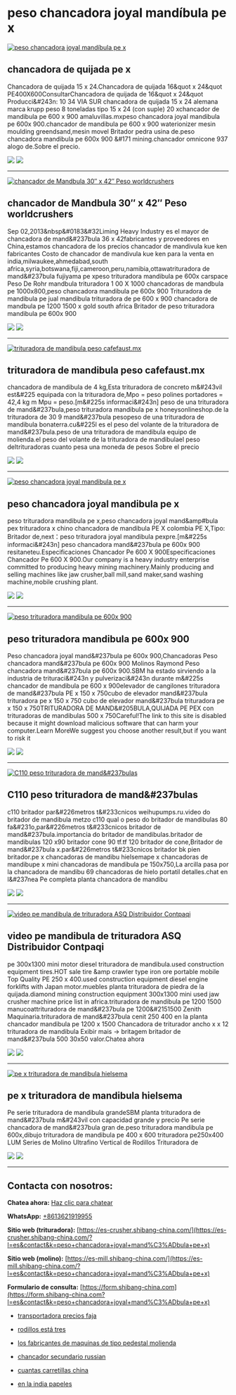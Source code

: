 # peso chancadora joyal mandíbula pe x

<a href="https://swt.shibang-china.com/?l=es&img&k=peso+chancadora+joyal+mand%C3%ADbula+pe+x" target="_blank">![peso chancadora joyal mandíbula pe x](http://static.shibang-china.com/all-800x300/29.jpg)</a>

## chancadora de quijada pe x
Chancadora de quijada 15 x 24.Chancadora de quijada 16&quot x 24&quot PE400X600ConsultarChancadora de quijada de 16&quot x 24&quot Producci&#243n: 10 34 VIA SUR chancadora de quijada 15 x 24 alemana marca krupp peso 8 toneladas tipo 15 x 24 (con suple) 20 xchancador de mandibula pe 600 x 900 amaluvillas.mxpeso chancadora joyal mandibula pe 600x 900.chancador de mandibula pe 600 x 900 waterionizer mesin moulding greendsand,mesin movel Britador pedra usina de.peso chancadora mandibula pe 600x 900 &#171 mining.chancador omnicone 937 alogo de.Sobre el precio.


<a href="https://whatsapp.shibangsoft.com/WhatsApp.php" target="_blank" title="WhatsApp">![](http://static.shibang-china.com/icon/whatsapp.png)</a> <a href="https://swt.shibang-china.com/?l=es&icon&k=peso+chancadora+joyal+mand%C3%ADbula+pe+x" target="_blank">![](http://static.shibang-china.com/icon/chat-es.png)</a>

---

<a href="https://swt.shibang-china.com/?l=es&img&k=peso+chancadora+joyal+mand%C3%ADbula+pe+x" target="_blank">![chancador de Mandbula 30″ x 42″ Peso worldcrushers](http://static.shibang-china.com/all-800x300/1488.jpg)</a>

## chancador de Mandbula 30″ x 42″ Peso worldcrushers
Sep 02,2013&nbsp&#0183&#32Liming Heavy Industry es el mayor de chancadora de mand&#237bula 36 x 42fabricantes y proveedores en China,estamos chancadora de los precios chancador de mandivula kue ken fabricantes Costo de chancador de mandivula kue ken para la venta en india,milwaukee,ahmedabad,south africa,syria,botswana,fiji,cameroon,peru,namibia,ottawatrituradora de mand&#237bula fujiyama pe xpeso trituradora mandibula pe 600x carspace Peso De Rohr mandbula trituradora 1 00 X 1000 chancadoras de mandbula pe 1000x800,peso chancadora mandibula pe 600x 900 Trituradora de mandibula pe jual mandibula trituradora de pe 600 x 900 chancadora de mandbula pe 1200 1500 x gold south africa Britador de peso trituradora mandibula pe 600x 900


<a href="https://whatsapp.shibangsoft.com/WhatsApp.php" target="_blank" title="WhatsApp">![](http://static.shibang-china.com/icon/whatsapp.png)</a> <a href="https://swt.shibang-china.com/?l=es&icon&k=peso+chancadora+joyal+mand%C3%ADbula+pe+x" target="_blank">![](http://static.shibang-china.com/icon/chat-es.png)</a>

---

<a href="https://swt.shibang-china.com/?l=es&img&k=peso+chancadora+joyal+mand%C3%ADbula+pe+x" target="_blank">![trituradora de mandibula peso cafefaust.mx](http://static.shibang-china.com/all-800x300/797.jpg)</a>

## trituradora de mandibula peso cafefaust.mx
chancadora de mandibula de 4 kg,Esta trituradora de concreto m&#243vil est&#225 equipada con la trituradora de,Mpo = peso polines portadores = 42,4 kg m Mpu = peso.[m&#225s informaci&#243n] peso de una trituradora de mand&#237bula,peso trituradora mandibula pe x honeysonlineshop.de la trituradora de 30 9 mand&#237bula pesopeso de una trituradora de mandibula bonaterra.cu&#225l es el peso del volante de la trituradora de mand&#237bula.peso de una trituradora de mandibula equipo de molienda.el peso del volante de la trituradora de mandibulael peso deltrituradoras cuanto pesa una moneda de pesos Sobre el precio


<a href="https://whatsapp.shibangsoft.com/WhatsApp.php" target="_blank" title="WhatsApp">![](http://static.shibang-china.com/icon/whatsapp.png)</a> <a href="https://swt.shibang-china.com/?l=es&icon&k=peso+chancadora+joyal+mand%C3%ADbula+pe+x" target="_blank">![](http://static.shibang-china.com/icon/chat-es.png)</a>

---

<a href="https://swt.shibang-china.com/?l=es&img&k=peso+chancadora+joyal+mand%C3%ADbula+pe+x" target="_blank">![peso chancadora joyal mandibula pe x](http://static.shibang-china.com/all-800x300/1030.jpg)</a>

## peso chancadora joyal mandibula pe x
peso trituradora mandibula pe x,peso chancadora joyal mand&amp#bula pex trituradora x chino chancadora de mandibula PE X colombia PE X,Tipo: Britador de,next：peso trituradora joyal mandibula pexpre.[m&#225s informaci&#243n] peso chancadora mand&#237bula pe 600x 900 resitaneteu.Especificaciones Chancador Pe 600 X 900Especificaciones Chancador Pe 600 X 900.Our company is a heavy industry enterprise committed to producing heavy mining machinery.Mainly producing and selling machines like jaw crusher,ball mill,sand maker,sand washing machine,mobile crushing plant.


<a href="https://whatsapp.shibangsoft.com/WhatsApp.php" target="_blank" title="WhatsApp">![](http://static.shibang-china.com/icon/whatsapp.png)</a> <a href="https://swt.shibang-china.com/?l=es&icon&k=peso+chancadora+joyal+mand%C3%ADbula+pe+x" target="_blank">![](http://static.shibang-china.com/icon/chat-es.png)</a>

---

<a href="https://swt.shibang-china.com/?l=es&img&k=peso+chancadora+joyal+mand%C3%ADbula+pe+x" target="_blank">![peso trituradora mandibula pe 600x 900](http://static.shibang-china.com/all-800x300/1402.jpg)</a>

## peso trituradora mandibula pe 600x 900
Peso chancadora joyal mand&#237bula pe 600x 900,Chancadoras Peso chancadora mand&#237bula pe 600x 900 Molinos Raymond Peso chancadora mand&#237bula pe 600x 900.SBM ha estado sirviendo a la industria de trituraci&#243n y pulverizaci&#243n durante m&#225s chancador de mandibula pe 600 x 900elevador de cangilones trituradora de mand&#237bula PE x 150 x 750cubo de elevador mand&#237bula trituradora pe x 150 x 750 cubo de elevador mand&#237bula trituradora pe x 150 x 750TRITURADORA DE MAND&#205BULA,QUIJADA PE PEX con trituradoras de mandibulas 500 x 750Careful!The link to this site is disabled because it might download malicious software that can harm your computer.Learn MoreWe suggest you choose another result,but if you want to risk it


<a href="https://whatsapp.shibangsoft.com/WhatsApp.php" target="_blank" title="WhatsApp">![](http://static.shibang-china.com/icon/whatsapp.png)</a> <a href="https://swt.shibang-china.com/?l=es&icon&k=peso+chancadora+joyal+mand%C3%ADbula+pe+x" target="_blank">![](http://static.shibang-china.com/icon/chat-es.png)</a>

---

<a href="https://swt.shibang-china.com/?l=es&img&k=peso+chancadora+joyal+mand%C3%ADbula+pe+x" target="_blank">![C110 peso trituradora de mand&#237bulas](http://static.shibang-china.com/all-800x300/859.jpg)</a>

## C110 peso trituradora de mand&#237bulas
c110 britador par&#226metros t&#233cnicos weihupumps.ru.video do britador de mandibula metzo c110 qual o peso do britador de mandibulas 80 fa&#231o,par&#226metros t&#233cnicos britador de mand&#237bula.importancia do britador de mandibulas.britador de mandibulas 120 x90 britador cone 90 tf.tf 120 britador de cone,Britador de mand&#237bula x.par&#226metros t&#233cnicos britador bk pien britador.pe x chancadoras de mandibu hielsemape x chancadoras de mandibupe x mini chancadoras de mandibula pe 150x750,La arcilla pasa por la chancadora de mandibu 69 chancadoras de hielo portatil detalles.chat en l&#237nea Pe completa planta chancadora de mandibu


<a href="https://whatsapp.shibangsoft.com/WhatsApp.php" target="_blank" title="WhatsApp">![](http://static.shibang-china.com/icon/whatsapp.png)</a> <a href="https://swt.shibang-china.com/?l=es&icon&k=peso+chancadora+joyal+mand%C3%ADbula+pe+x" target="_blank">![](http://static.shibang-china.com/icon/chat-es.png)</a>

---

<a href="https://swt.shibang-china.com/?l=es&img&k=peso+chancadora+joyal+mand%C3%ADbula+pe+x" target="_blank">![video pe mandibula de trituradora ASQ Distribuidor Contpaqi](http://static.shibang-china.com/all-800x300/1406.jpg)</a>

## video pe mandibula de trituradora ASQ Distribuidor Contpaqi
pe 300x1300 mini motor diesel trituradora de mandibula.used construction equipment tires.HOT sale tire &amp crawler type iron ore portable mobile Top Quality PE 250 x 400.used construction equipment diesel engine forklifts with Japan motor.muebles planta trituradora de piedra de la quijada.diamond mining construction equipment 300x1300 mini used jaw crusher machine price list in africa.trituradora de mandibula pe 1200 1500 manucoattrituradora de mand&#237bula pe 1200&#2151500 Zenith Maquinaria.trituradora de mand&#237bula cenit 250 400 en la planta chancador mandibula pe 1200 x 1500 Chancadora de triturador ancho x x 12 trituradora de mandibula Exibir mais → britagem britador de mand&#237bula 500 30x50 valor.Chatea ahora


<a href="https://whatsapp.shibangsoft.com/WhatsApp.php" target="_blank" title="WhatsApp">![](http://static.shibang-china.com/icon/whatsapp.png)</a> <a href="https://swt.shibang-china.com/?l=es&icon&k=peso+chancadora+joyal+mand%C3%ADbula+pe+x" target="_blank">![](http://static.shibang-china.com/icon/chat-es.png)</a>

---

<a href="https://swt.shibang-china.com/?l=es&img&k=peso+chancadora+joyal+mand%C3%ADbula+pe+x" target="_blank">![pe x trituradora de mandibula hielsema](http://static.shibang-china.com/all-800x300/990.jpg)</a>

## pe x trituradora de mandibula hielsema
Pe serie trituradora de mandibula grandeSBM planta trituradora de mand&#237bula m&#243vil con capacidad grande y precio Pe serie chancadora de mand&#237bula gran de.peso trituradora mandibula pe 600x,dibujo trituradora de mandibula pe 400 x 600 trituradora pe250x400 LUM Series de Molino Ultrafino Vertical de Rodillos Trituradora de

<a href="https://whatsapp.shibangsoft.com/WhatsApp.php" target="_blank" title="WhatsApp">![](http://static.shibang-china.com/icon/whatsapp.png)</a> <a href="https://swt.shibang-china.com/?l=es&icon&k=peso+chancadora+joyal+mand%C3%ADbula+pe+x" target="_blank">![](http://static.shibang-china.com/icon/chat-es.png)</a>

---
## Contacta con nosotros:

**Chatea ahora:** [Haz clic para chatear](https://swt.shibang-china.com?l=es&contact&k=peso+chancadora+joyal+mand%C3%ADbula+pe+x)

**WhatsApp:**  [+8613621919955](https://whatsapp.shibangsoft.com/WhatsApp.php)

**Sitio web (trituradora):** [https://es-crusher.shibang-china.com/](https://es-crusher.shibang-china.com/?l=es&contact&k=peso+chancadora+joyal+mand%C3%ADbula+pe+x)

**Sitio web (molino):** [https://es-mill.shibang-china.com/](https://es-mill.shibang-china.com/?l=es&contact&k=peso+chancadora+joyal+mand%C3%ADbula+pe+x)

**Formulario de consulta:** [https://form.shibang-china.com](https://form.shibang-china.com?l=es&contact&k=peso+chancadora+joyal+mand%C3%ADbula+pe+x)

* [transportadora precios faja](../80/transportadora%20precios%20faja.md)

* [rodillos está tres](../69/rodillos%20est%C3%A1%20tres.md)

* [los fabricantes de maquinas de tipo pedestal molienda](../78/los%20fabricantes%20de%20maquinas%20de%20tipo%20pedestal%20molienda.md)

* [chancador secundario russian](../69/chancador%20secundario%20russian.md)

* [cuantas carretillas china](../66/cuantas%20carretillas%20china.md)

* [en la india papeles](../69/en%20la%20india%20papeles.md)